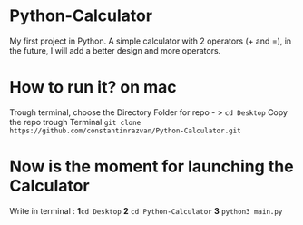 # Python-Calculator
My first project in Python.
A simple calculator with 2 operators (+ and =), in the future, I will add a better design and more operators.


# How to run it? on mac 
Trough terminal, choose the Directory Folder for repo - > `cd Desktop`
Copy the repo trough Terminal `git clone https://github.com/constantinrazvan/Python-Calculator.git` 

# Now is the moment for launching the Calculator 
Write in terminal : 
**1**`cd Desktop`
**2** `cd Python-Calculator` 
**3** `python3 main.py`
